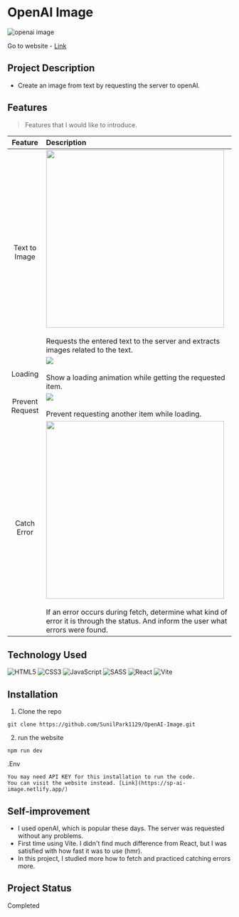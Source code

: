 # OpenAI Image
![openai image](https://user-images.githubusercontent.com/106734133/217092625-692658eb-7e13-4de7-bb2e-25aa116ec2d7.jpg)

Go to website - [Link](https://sp-ai-image.netlify.app/)

## Project Description

- Create an image from text by requesting the server to openAI.

## Features
> Features that I would like to introduce.

|Feature|Description|
|:--:|:--|
|Text to Image|<img src="https://user-images.githubusercontent.com/106734133/217093052-068595f5-a23b-4c35-9f66-48e9e520fe76.jpg" height="400"><br><br>Requests the entered text to the server and extracts images related to the text.|
|Loading|<img src="https://user-images.githubusercontent.com/106734133/217094186-91f45a16-2bd8-4d17-96f7-2c88561a162d.jpg"><br><br>Show a loading animation while getting the requested item.|
|Prevent Request|<img src="https://user-images.githubusercontent.com/106734133/217094633-3dba2d21-d5b5-463e-92a2-25e7e7d41301.jpg"><br><br>Prevent requesting another item while loading.|
|Catch Error|<img src="https://user-images.githubusercontent.com/106734133/217095836-2d919e6e-67e2-4fa9-ab79-b390e41d0d5c.jpg" height="400"><br><br>If an error occurs during fetch, determine what kind of error it is through the status. And inform the user what errors were found.|

## Technology Used

![HTML5](https://img.shields.io/badge/html5-%23E34F26.svg?style=for-the-badge&logo=html5&logoColor=white) ![CSS3](https://img.shields.io/badge/css3-%231572B6.svg?style=for-the-badge&logo=css3&logoColor=white) ![JavaScript](https://img.shields.io/badge/javascript-%23323330.svg?style=for-the-badge&logo=javascript&logoColor=%23F7DF1E) ![SASS](https://img.shields.io/badge/SASS-hotpink.svg?style=for-the-badge&logo=SASS&logoColor=white) ![React](https://img.shields.io/badge/react-%2320232a.svg?style=for-the-badge&logo=react&logoColor=%2361DAFB) ![Vite](https://img.shields.io/badge/vite-%23646CFF.svg?style=for-the-badge&logo=vite&logoColor=white)

## Installation
1. Clone the repo
```
git clone https://github.com/SunilPark1129/OpenAI-Image.git
```
2. run the website
```
npm run dev
```
.Env
```
You may need API KEY for this installation to run the code.
You can visit the website instead. [Link](https://sp-ai-image.netlify.app/)
```

## Self-improvement

- I used openAI, which is popular these days. The server was requested without any problems.
- First time using Vite. I didn't find much difference from React, but I was satisfied with how fast it was to use (hmr).
- In this project, I studied more how to fetch and practiced catching errors more.

## Project Status
Completed
